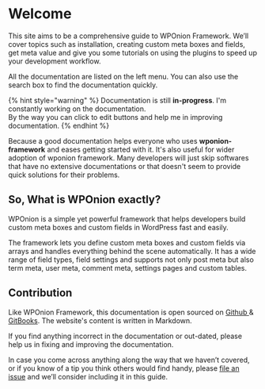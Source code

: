 # Welcome

This site aims to be a comprehensive guide to WPOnion Framework. We’ll cover topics such as installation, creating custom meta boxes and fields, get meta value and give you some tutorials on using the plugins to speed up your development workflow.

All the documentation are listed on the left menu. You can also use the search box to find the documentation quickly.

{% hint style="warning" %}
Documentation is still **in-progress**. I'm constantly working on the documentation.  
By the way you can click to edit buttons and help me in improving documentation.
{% endhint %}

Because a good documentation helps everyone who uses **wponion-framework** and eases getting started with it. It's also useful for wider adoption of wponion framework. Many developers will just skip softwares that have no extensive documentations or that doesn't seem to provide quick solutions for their problems.

## So, What is WPOnion exactly?

WPOnion is a simple yet powerful framework that helps developers build custom meta boxes and custom fields in WordPress fast and easily.

The framework lets you define custom meta boxes and custom fields via arrays and handles everything behind the scene automatically. It has a wide range of field types, field settings and supports not only post meta but also term meta, user meta, comment meta, settings pages and custom tables.

## Contribution

Like WPOnion Framework, this documentation is open sourced on [Github ](http://github.com/wponion/docs)& [GitBooks](https://wponion.gitbook.io/docs). The website's content is written in Markdown.

If you find anything incorrect in the documentation or out-dated, please help us in fixing and improving the documentation.

In case you come across anything along the way that we haven’t covered, or if you know of a tip you think others would find handy, please [file an issue](https://github.com/wponion/docs/issues) and we’ll consider including it in this guide.

